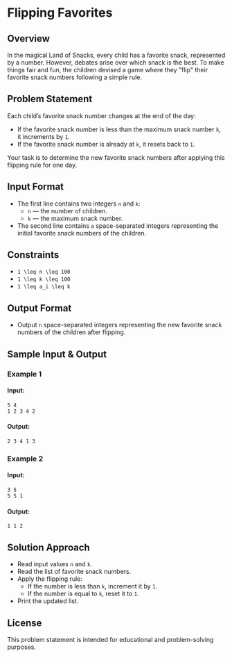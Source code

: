 # Flipping Favorites

## Overview
In the magical Land of Snacks, every child has a favorite snack, represented by a number. However, debates arise over which snack is the best. To make things fair and fun, the children devised a game where they "flip" their favorite snack numbers following a simple rule.

## Problem Statement
Each child’s favorite snack number changes at the end of the day:
- If the favorite snack number is less than the maximum snack number `k`, it increments by `1`.
- If the favorite snack number is already at `k`, it resets back to `1`.

Your task is to determine the new favorite snack numbers after applying this flipping rule for one day.

## Input Format
- The first line contains two integers `n` and `k`:
  - `n` — the number of children.
  - `k` — the maximum snack number.
- The second line contains `a` space-separated integers representing the initial favorite snack numbers of the children.

## Constraints
- `1 \leq n \leq 100`
- `1 \leq k \leq 100`
- `1 \leq a_i \leq k`

## Output Format
- Output `n` space-separated integers representing the new favorite snack numbers of the children after flipping.

## Sample Input & Output
### Example 1
#### Input:
```
5 4
1 2 3 4 2
```
#### Output:
```
2 3 4 1 3
```

### Example 2
#### Input:
```
3 5
5 5 1
```
#### Output:
```
1 1 2
```

## Solution Approach
- Read input values `n` and `k`.
- Read the list of favorite snack numbers.
- Apply the flipping rule:
  - If the number is less than `k`, increment it by `1`.
  - If the number is equal to `k`, reset it to `1`.
- Print the updated list.

## License
This problem statement is intended for educational and problem-solving purposes.